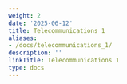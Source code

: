 ```yaml
---
weight: 2
date: '2025-06-12'
title: Telecommunications 1
aliases:
- /docs/telecommunications_1/
description: ''
linkTitle: Telecommunications 1
type: docs
---
```


